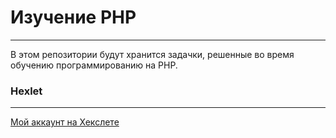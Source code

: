 # Изучение PHP

---

В этом репозитории будут хранится задачки, решенные во время обучению программированию на PHP.

### Hexlet

---

[Мой аккаунт на Хекслете](https://ru.hexlet.io/u/datsenko_md)
